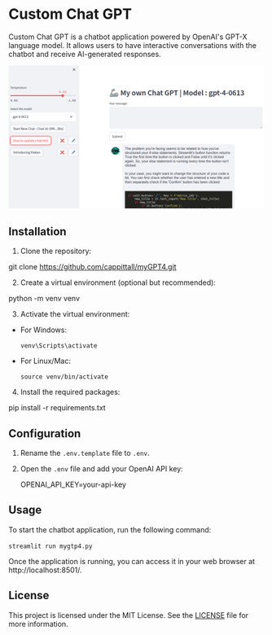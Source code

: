 # Custom Chat GPT

Custom Chat GPT is a chatbot application powered by OpenAI's GPT-X language model. It allows users to have interactive conversations with the chatbot and receive AI-generated responses.


![Alt text](image-1.png)

## Installation

1. Clone the repository:

git clone https://github.com/cappittall/myGPT4.git


2. Create a virtual environment (optional but recommended):

python -m venv venv


3. Activate the virtual environment:
- For Windows:
  ```
  venv\Scripts\activate
  ```
- For Linux/Mac:
  ```
  source venv/bin/activate
  ```

4. Install the required packages:

pip install -r requirements.txt

## Configuration

1. Rename the `.env.template` file to `.env`.
2. Open the `.env` file and add your OpenAI API key:

    OPENAI_API_KEY=your-api-key


## Usage

To start the chatbot application, run the following command:


`streamlit run mygtp4.py`


Once the application is running, you can access it in your web browser at http://localhost:8501/.

## License

This project is licensed under the MIT License. See the [LICENSE](LICENSE) file for more information.


